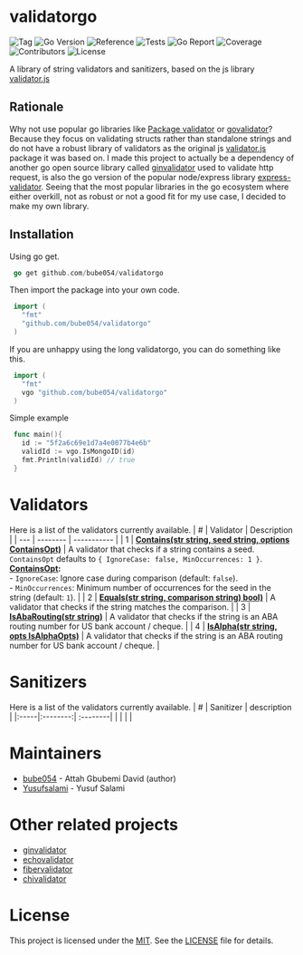 # validatorgo

<img alt="Tag" src="https://img.shields.io/badge/tag-v0.1.0-blue?labelColor=gray"> <img alt="Go Version" src="https://img.shields.io/badge/Go->=1.13-00ADD8?labelColor=gray"> <img alt="Reference" src="https://img.shields.io/badge/-reference-00ADD8?logo=go&labelColor=gray"> <img alt="Tests" src="https://img.shields.io/badge/tests-passing-brightgreen?logo=github&labelColor=gray"> <img alt="Go Report" src="https://img.shields.io/badge/go_report-A%2B-00ADD8"> <img alt="Coverage" src="https://img.shields.io/badge/coverage-100%25-brightgreen?logo=codecov"> <img alt="Contributors" src="https://img.shields.io/badge/contributors-125-blueviolet"> <img alt="License" src="https://img.shields.io/badge/license-MIT-yellow">

A library of string validators and sanitizers, based on the js library [validator.js](https://github.com/validatorjs/validator.js)

## Rationale
Why not use popular go libraries like [Package validator](https://github.com/go-playground/validator) or [govalidator](https://github.com/asaskevich/govalidator)? Because they focus on validating structs rather than standalone strings and do not have a robust library of validators as the original js [validator.js](https://github.com/validatorjs/validator.js) package it was based on.
I made this project to actually be a dependency of another go open source library called [ginvalidator](https://github.com/bube054/ginvalidator) used to validate http request, is also the go version of the popular node/express library [express-validator](https://express-validator.github.io/docs/). Seeing that the most popular libraries in the go ecosystem where either overkill, not as robust or not a good fit for my use case, I decided to make my own library.

## Installation
Using go get.
 ```go
  go get github.com/bube054/validatorgo
 ```
Then import the package into your own code.
 ```go
  import (
    "fmt"
    "github.com/bube054/validatorgo"
  )
 ```
If you are unhappy using the long validatorgo, you can do something like this.
 ```go
  import (
    "fmt"
    vgo "github.com/bube054/validatorgo"
  )
 ```
Simple example
 ```go
  func main(){
    id := "5f2a6c69e1d7a4e0077b4e6b"
    validId := vgo.IsMongoID(id)
    fmt.Println(validId) // true
  }
 ```

# Validators
Here is a list of the validators currently available.
| #  | Validator | Description |
| --- | -------- | ----------- |
| 1   | **[Contains(str string, seed string, options ContainsOpt)](https://github.com/bube054/validatorgo#Contains)** | A validator that checks if a string contains a seed. `ContainsOpt` defaults to `{ IgnoreCase: false, MinOccurrences: 1 }`. <br /> **[ContainsOpt](https://github.com/bube054/validatorgo#ContainsOpts):** <br /> - `IgnoreCase`: Ignore case during comparison (default: `false`). <br /> - `MinOccurrences`: Minimum number of occurrences for the seed in the string (default: `1`). |
| 2   | **[Equals(str string, comparison string) bool)](https://github.com/bube054/validatorgo#Equals)** | A validator that checks if the string matches the comparison. |
| 3   | **[IsAbaRouting(str string)](https://github.com/bube054/validatorgo#IsAbaRouting)** | A validator that checks if the string is an ABA routing number for US bank account / cheque. |
| 4   | **[IsAlpha(str string, opts IsAlphaOpts)](https://github.com/bube054/validatorgo#IsAlpha)** | A validator that checks if the string is an ABA routing number for US bank account / cheque. |

# Sanitizers
Here is a list of the validators currently available.
| # | Sanitizer |  description  | 
|:-----|:--------:| :--------|
|  |  | |

# Maintainers
- [bube054](https://github.com/bube054) - Attah Gbubemi David (author)
- [Yusufsalami](https://github.com/Yusufsalami) - Yusuf Salami

# Other related projects
- [ginvalidator](https://github.com/bube054/ginvalidator)
- [echovalidator](https://github.com/bube054/echovalidator)
- [fibervalidator](https://github.com/bube054/fibervalidator)
- [chivalidator](https://github.com/bube054/chivalidator)

# License
This project is licensed under the [MIT](https://github.com/bube054/validatorgo/blob/master/LICENSE). See the [LICENSE](https://github.com/bube054/validatorgo/blob/master/LICENSE) file for details.